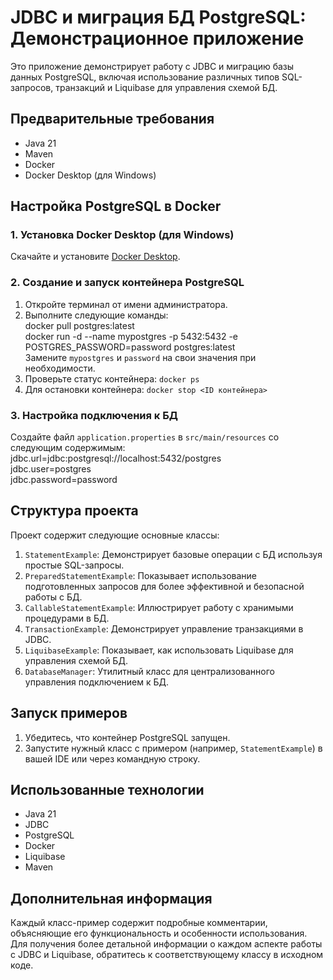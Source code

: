 # JDBC и миграция БД PostgreSQL: Демонстрационное приложение

Это приложение демонстрирует работу с JDBC и миграцию базы данных PostgreSQL, включая использование различных типов SQL-запросов, транзакций и Liquibase для управления схемой БД.

## Предварительные требования

- Java 21
- Maven
- Docker
- Docker Desktop (для Windows)

## Настройка PostgreSQL в Docker

### 1. Установка Docker Desktop (для Windows)
Скачайте и установите [Docker Desktop](https://docs.docker.com/desktop/install/windows-install/).

### 2. Создание и запуск контейнера PostgreSQL
1. Откройте терминал от имени администратора.
2. Выполните следующие команды:<br>
   docker pull postgres:latest<br>
   docker run -d --name mypostgres -p 5432:5432 -e POSTGRES_PASSWORD=password postgres:latest<br>
   Замените `mypostgres` и `password` на свои значения при необходимости.
3. Проверьте статус контейнера: `docker ps`
4. Для остановки контейнера: `docker stop <ID контейнера>`

### 3. Настройка подключения к БД
Создайте файл `application.properties` в `src/main/resources` со следующим содержимым:<br>
jdbc.url=jdbc:postgresql://localhost:5432/postgres<br>
jdbc.user=postgres<br>
jdbc.password=password<br>

## Структура проекта

Проект содержит следующие основные классы:

1. `StatementExample`: Демонстрирует базовые операции с БД используя простые SQL-запросы.
2. `PreparedStatementExample`: Показывает использование подготовленных запросов для более эффективной и безопасной работы с БД.
3. `CallableStatementExample`: Иллюстрирует работу с хранимыми процедурами в БД.
4. `TransactionExample`: Демонстрирует управление транзакциями в JDBC.
5. `LiquibaseExample`: Показывает, как использовать Liquibase для управления схемой БД.
6. `DatabaseManager`: Утилитный класс для централизованного управления подключением к БД.

## Запуск примеров

1. Убедитесь, что контейнер PostgreSQL запущен.
2. Запустите нужный класс с примером (например, `StatementExample`) в вашей IDE или через командную строку.

## Использованные технологии

- Java 21
- JDBC
- PostgreSQL
- Docker
- Liquibase
- Maven

## Дополнительная информация

Каждый класс-пример содержит подробные комментарии, объясняющие его функциональность и особенности использования. Для получения более детальной информации о каждом аспекте работы с JDBC и Liquibase, обратитесь к соответствующему классу в исходном коде.